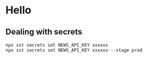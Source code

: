 # Hello

## Dealing with secrets

```
npx sst secrets set NEWS_API_KEY xxxxxx
npx sst secrets set NEWS_API_KEY xxxxxx --stage prod
```

